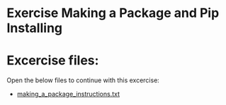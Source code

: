 # Exercise Making a Package and Pip Installing

# Excercise files:

Open the below files to continue with this excercise:

- [making_a_package_instructions.txt](../data/1_instruction_files/making_a_package_instructions.txt)

